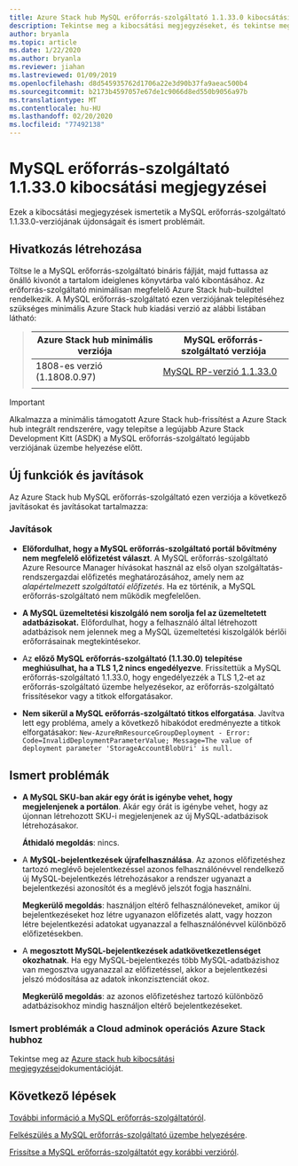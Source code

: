 ```yaml
---
title: Azure Stack hub MySQL erőforrás-szolgáltató 1.1.33.0 kibocsátási megjegyzései
description: Tekintse meg a kibocsátási megjegyzéseket, és tekintse meg az Azure Stack hub MySQL erőforrás-szolgáltató 1.1.33.0 frissítésének újdonságait.
author: bryanla
ms.topic: article
ms.date: 1/22/2020
ms.author: bryanla
ms.reviewer: jiahan
ms.lastreviewed: 01/09/2019
ms.openlocfilehash: d8d545935762d1706a22e3d90b37fa9aeac500b4
ms.sourcegitcommit: b2173b4597057e67de1c9066d8ed550b9056a97b
ms.translationtype: MT
ms.contentlocale: hu-HU
ms.lasthandoff: 02/20/2020
ms.locfileid: "77492138"
---
```

# <a name="mysql-resource-provider-11330--release-notes"></a>MySQL erőforrás-szolgáltató 1.1.33.0 kibocsátási megjegyzései

Ezek a kibocsátási megjegyzések ismertetik a MySQL erőforrás-szolgáltató 1.1.33.0-verziójának újdonságait és ismert problémáit.

## <a name="build-reference"></a>Hivatkozás létrehozása
Töltse le a MySQL erőforrás-szolgáltató bináris fájlját, majd futtassa az önálló kivonót a tartalom ideiglenes könyvtárba való kibontásához. Az erőforrás-szolgáltató minimálisan megfelelő Azure Stack hub-buildtel rendelkezik. A MySQL erőforrás-szolgáltató ezen verziójának telepítéséhez szükséges minimális Azure Stack hub kiadási verzió az alábbi listában látható:

> |Azure Stack hub minimális verziója|MySQL erőforrás-szolgáltató verziója|
> |-----|-----|
> |1808-es verzió (1.1808.0.97)|[MySQL RP-verzió 1.1.33.0](https://aka.ms/azurestackmysqlrp11330)|  
> |     |     |

> [!IMPORTANT]
> Alkalmazza a minimális támogatott Azure Stack hub-frissítést a Azure Stack hub integrált rendszerére, vagy telepítse a legújabb Azure Stack Development Kitt (ASDK) a MySQL erőforrás-szolgáltató legújabb verziójának üzembe helyezése előtt.

## <a name="new-features-and-fixes"></a>Új funkciók és javítások
Az Azure Stack hub MySQL erőforrás-szolgáltató ezen verziója a következő javításokat és javításokat tartalmazza:

### <a name="fixes"></a>Javítások

- **Előfordulhat, hogy a MySQL erőforrás-szolgáltató portál bővítmény nem megfelelő előfizetést választ**. A MySQL erőforrás-szolgáltató Azure Resource Manager hívásokat használ az első olyan szolgáltatás-rendszergazdai előfizetés meghatározásához, amely nem az *alapértelmezett szolgáltatói előfizetés*. Ha ez történik, a MySQL erőforrás-szolgáltató nem működik megfelelően.

- **A MySQL üzemeltetési kiszolgáló nem sorolja fel az üzemeltetett adatbázisokat.** Előfordulhat, hogy a felhasználó által létrehozott adatbázisok nem jelennek meg a MySQL üzemeltetési kiszolgálók bérlői erőforrásainak megtekintésekor.

- Az **előző MySQL erőforrás-szolgáltató (1.1.30.0) telepítése meghiúsulhat, ha a TLS 1,2 nincs engedélyezve**. Frissítettük a MySQL erőforrás-szolgáltató 1.1.33.0, hogy engedélyezzék a TLS 1,2-et az erőforrás-szolgáltató üzembe helyezésekor, az erőforrás-szolgáltató frissítésekor vagy a titkok elforgatásakor.

- **Nem sikerül a MySQL erőforrás-szolgáltató titkos elforgatása**. Javítva lett egy probléma, amely a következő hibakódot eredményezte a titkok elforgatásakor: `New-AzureRmResourceGroupDeployment - Error: Code=InvalidDeploymentParameterValue; Message=The value of deployment parameter 'StorageAccountBlobUri' is null.`

## <a name="known-issues"></a>Ismert problémák

- **A MySQL SKU-ban akár egy órát is igénybe vehet, hogy megjelenjenek a portálon**. Akár egy órát is igénybe vehet, hogy az újonnan létrehozott SKU-i megjelenjenek az új MySQL-adatbázisok létrehozásakor. 

    **Áthidaló megoldás**: nincs.

- A **MySQL-bejelentkezések újrafelhasználása**. Az azonos előfizetéshez tartozó meglévő bejelentkezéssel azonos felhasználónévvel rendelkező új MySQL-bejelentkezés létrehozásakor a rendszer ugyanazt a bejelentkezési azonosítót és a meglévő jelszót fogja használni.

    **Megkerülő megoldás**: használjon eltérő felhasználóneveket, amikor új bejelentkezéseket hoz létre ugyanazon előfizetés alatt, vagy hozzon létre bejelentkezési adatokat ugyanazzal a felhasználónévvel különböző előfizetésekben.

- A **megosztott MySQL-bejelentkezések adatkövetkezetlenséget okozhatnak**. Ha egy MySQL-bejelentkezés több MySQL-adatbázishoz van megosztva ugyanazzal az előfizetéssel, akkor a bejelentkezési jelszó módosítása az adatok inkonzisztenciát okoz.

    **Megkerülő megoldás**: az azonos előfizetéshez tartozó különböző adatbázisokhoz mindig használjon eltérő bejelentkezéseket.


### <a name="known-issues-for-cloud-admins-operating-azure-stack-hub"></a>Ismert problémák a Cloud adminok operációs Azure Stack hubhoz
Tekintse meg az [Azure stack hub kibocsátási megjegyzései](azure-stack-servicing-policy.md)dokumentációját.

## <a name="next-steps"></a>Következő lépések
[További információ a MySQL erőforrás-szolgáltatóról](azure-stack-mysql-resource-provider.md).

[Felkészülés a MySQL erőforrás-szolgáltató üzembe helyezésére](azure-stack-mysql-resource-provider-deploy.md#prerequisites).

[Frissítse a MySQL erőforrás-szolgáltatót egy korábbi verzióról](azure-stack-mysql-resource-provider-update.md). 